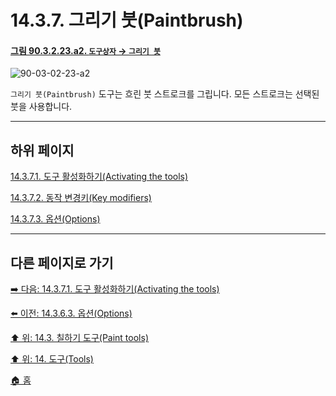 # 14.3.7. 그리기 붓(Paintbrush)

<a id="90-03-02-23-a2"></a>

#### [그림 90.3.2.23.a2. `도구상자` → `그리기 붓`](./90-03-02-23-paintbrush.md#90-03-02-23-a2)
![90-03-02-23-a2](https://github.com/wonder13662/gimp/assets/15767104/8037e4e3-2df5-4bee-ab58-5efab4efefd1)

`그리기 붓(Paintbrush)` 도구는 흐린 붓 스트로크를 그립니다. 모든 스트로크는 선택된 붓을 사용합니다.

***

## 하위 페이지

[14.3.7.1. 도구 활성화하기(Activating the tools)](./14-03-07-01-activating_the_tool.md)

[14.3.7.2. 동작 변경키(Key modifiers)](./14-03-07-02-key_modifiers.md)

[14.3.7.3. 옵션(Options)](./14-03-07-03-options.md)

***

## 다른 페이지로 가기

[➡️ 다음: 14.3.7.1. 도구 활성화하기(Activating the tools)](./14-03-07-01-activating_the_tool.md)

[⬅️ 이전: 14.3.6.3. 옵션(Options)](./14-03-06-03-options.md)

[⬆️ 위: 14.3. 칠하기 도구(Paint tools)](./14-03-00-paint_tools.md)

[⬆️ 위: 14. 도구(Tools)](./14-00-tools.md)

[🏠 홈](./00-home.md)
